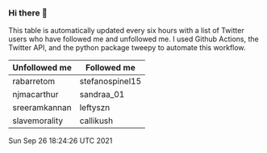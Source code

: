 ### Hi there 👋

This table is automatically updated every six hours with a list of Twitter users who have followed me and unfollowed me. I used Github Actions, the Twitter API, and the python package tweepy to automate this workflow.

| Unfollowed me |  Followed me |
| --- | --- |
|rabarretom|stefanospinel15|
|njmacarthur|sandraa_01|
|sreeramkannan|leftyszn|
|slavemorality|callikush|
Sun Sep 26 18:24:26 UTC 2021
